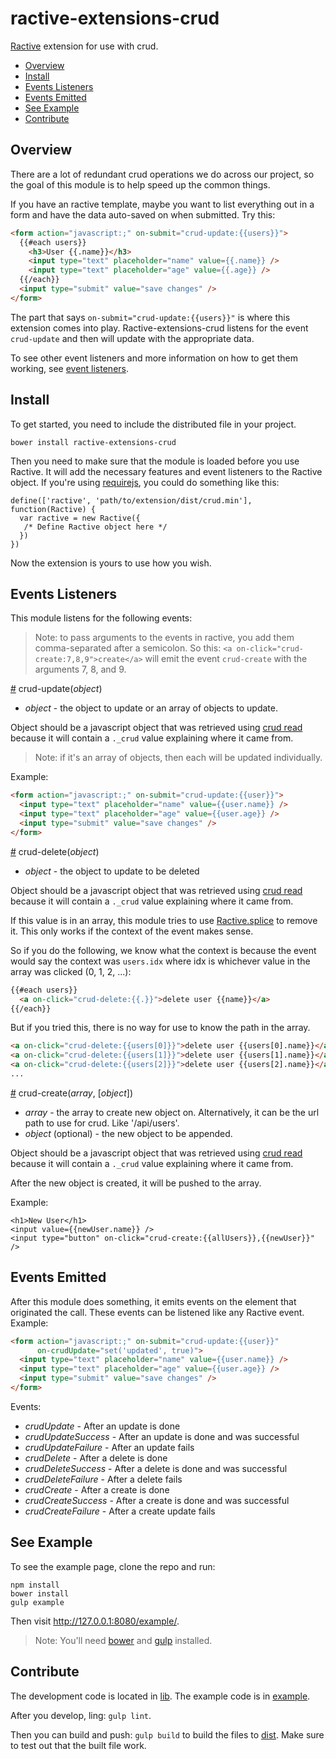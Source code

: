 ractive-extensions-crud
=======

[Ractive](http://www.ractivejs.org/) extension for use with crud.

  * [Overview](#overview)
  * [Install](#install)
  * [Events Listeners](#event-listeners)
  * [Events Emitted](#events-emitted)
  * [See Example](#see-example)
  * [Contribute](#contribute)

## Overview

There are a lot of redundant crud operations we do across our project, so the goal of this module is to help speed up the common things.

If you have an ractive template, maybe you want to list everything out in a form and have the data auto-saved on when submitted. Try this:

```html
<form action="javascript:;" on-submit="crud-update:{{users}}">
  {{#each users}}
    <h3>User {{.name}}</h3>
    <input type="text" placeholder="name" value={{.name}} />
    <input type="text" placeholder="age" value={{.age}} />
  {{/each}}
  <input type="submit" value="save changes" />
</form>
```

The part that says `on-submit="crud-update:{{users}}"` is where this extension comes into play. Ractive-extensions-crud listens for the event `crud-update` and then will update with the appropriate data.

To see other event listeners and more information on how to get them working, see [event listeners](#event-listeners).

## Install


To get started, you need to include the distributed file in your project.

```
bower install ractive-extensions-crud
```

Then you need to make sure that the module is loaded before you use Ractive. It will add the necessary features and event listeners to the Ractive object. If you're using [requirejs](http://requirejs.org/), you could do something like this:

```
define(['ractive', 'path/to/extension/dist/crud.min'], function(Ractive) {
  var ractive = new Ractive({
   /* Define Ractive object here */
  })
})
```

Now the extension is yours to use how you wish.

## Events Listeners

This module listens for the following events:

> Note: to pass arguments to the events in ractive, you add them comma-separated after a semicolon. So this: `<a on-click="crud-create:7,8,9">create</a>` will emit the event `crud-create` with the arguments 7, 8, and 9.

<a href="#event-crud-update" name="event-crud-update">#</a> crud-update(*object*)

  * *object* - the object to update or an array of objects to update.

Object should be a javascript object that was retrieved using [crud read](https://github.com/uhray/crud#eo-crud) because it will contain a `._crud` value explaining where it came from.

> Note: if it's an array of objects, then each will be updated individually.

Example:

```html
<form action="javascript:;" on-submit="crud-update:{{user}}">
  <input type="text" placeholder="name" value={{user.name}} />
  <input type="text" placeholder="age" value={{user.age}} />
  <input type="submit" value="save changes" />
</form>
```

<a href="#event-crud-delete" name="event-crud-delete">#</a> crud-delete(*object*)

  * *object* - the object to update to be deleted

Object should be a javascript object that was retrieved using [crud read](https://github.com/uhray/crud#eo-crud) because it will contain a `._crud` value explaining where it came from.

If this value is in an array, this module tries to use [Ractive.splice](http://docs.ractivejs.org/latest/ractive-splice) to remove it. This only works if the context of the event makes sense.


So if you do the following, we know what the context is because the event would say the context was `users.idx` where idx is whichever value in the array was clicked (0, 1, 2, ...):

```html
{{#each users}}
  <a on-click="crud-delete:{{.}}">delete user {{name}}</a>
{{/each}}
```


But if you tried this, there is no way for use to know the path in the array.

```html
<a on-click="crud-delete:{{users[0]}}">delete user {{users[0].name}}</a>
<a on-click="crud-delete:{{users[1]}}">delete user {{users[1].name}}</a>
<a on-click="crud-delete:{{users[2]}}">delete user {{users[2].name}}</a>
...
```

<a href="#event-crud-create" name="event-crud-create">#</a> crud-create(*array*, [*object*])

  * *array* - the array to create new object on. Alternatively, it can be the url path to use for crud. Like '/api/users'.
  * *object* (optional) - the new object to be appended.

Object should be a javascript object that was retrieved using [crud read](https://github.com/uhray/crud#eo-crud) because it will contain a `._crud` value explaining where it came from.

After the new object is created, it will be pushed to the array.

Example:

```
<h1>New User</h1>
<input value={{newUser.name}} />
<input type="button" on-click="crud-create:{{allUsers}},{{newUser}}" />
```

## Events Emitted

After this module does something, it emits events on the element that originated the call. These events can be listened like any Ractive event. Example:

```html
<form action="javascript:;" on-submit="crud-update:{{user}}"
      on-crudUpdate="set('updated', true)">
  <input type="text" placeholder="name" value={{user.name}} />
  <input type="text" placeholder="age" value={{user.age}} />
  <input type="submit" value="save changes" />
</form>
```

Events:

  * *crudUpdate* - After an update is done
  * *crudUpdateSuccess* - After an update is done and was successful
  * *crudUpdateFailure* - After an update fails
  * *crudDelete* - After a delete is done
  * *crudDeleteSuccess* - After a delete is done and was successful
  * *crudDeleteFailure* - After a delete fails
  * *crudCreate* - After a create is done
  * *crudCreateSuccess* - After a create is done and was successful
  * *crudCreateFailure* - After a create update fails

## See Example

To see the example page, clone the repo and run:

```
npm install
bower install
gulp example
```

Then visit http://127.0.0.1:8080/example/.

> Note: You'll need [bower](http://bower.io/) and [gulp](http://gulpjs.com/) installed.

## Contribute

The development code is located in [lib](lib). The example code is in [example](example).

After you develop, ling: `gulp lint`.

Then you can build and push: `gulp build` to build the files to [dist](dist). Make sure to test out that the built file work.

